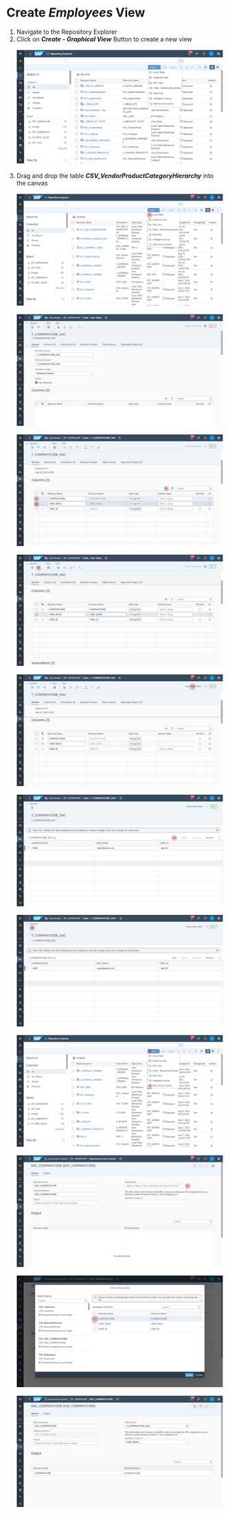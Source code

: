 # Create <i>Employees</i> View

1. Navigate to the Repository Explorer
2. Click on <b><i>Create - Graphical View</i></b> Button to create a new view
  <br><br>![](/exercises/ex2/images/create_in_repository_explorer.png)<br><br>
3. Drag and drop the table <b><i>CSV_VendorProductCategoryHierarchy</i></b> into the canvas
  <br><br>![](../images/create_dac_table_01.png)
  <br><br>![](../images/create_dac_table_02.png)
  <br><br>![](../images/create_dac_table_03.png)
  <br><br>![](../images/create_dac_table_04.png)
  <br><br>![](../images/create_dac_table_05.png)
  <br><br>![](../images/create_dac_table_06.png)
  <br><br>![](../images/create_dac_table_07.png)
  <br><br>![](../images/create_dac_01.png)
  <br><br>![](../images/create_dac_02.png)
  <br><br>![](../images/create_dac_03.png)
  <br><br>![](../images/create_dac_04.png)
  

